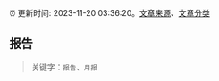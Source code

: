 :alarm_clock: 更新时间: 2023-11-20 03:36:20。[文章来源](/README.md)、[文章分类](/TAGS.md)

## 报告


> 关键字：`报告`、`月报`



